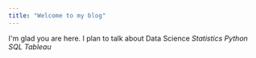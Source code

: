 ```yaml
---
title: "Welcome to my blog"
---
```


I'm glad you are here. I plan to talk about Data Science
*Statistics*
*Python*
*SQL*
*Tableau*
